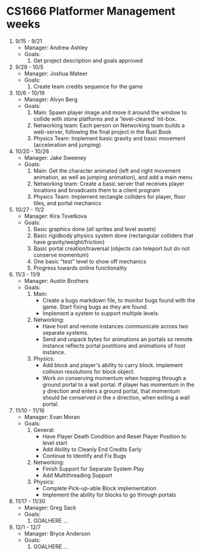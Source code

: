 # CS1666 Platformer Management weeks

1. 9/15 - 9/21
	* Manager: Andrew Ashley
	* Goals:
		1. Get project description and goals approved
1. 9/29 - 10/5
	* Manager: Joshua Mateer
	* Goals:
		1. Create team credits sequence for the game
1. 10/6 - 10/19
	* Manager: Alvyn Berg
	* Goals:
		1. Main: Spawn player image and move it around 
                        the window to collide with stone platforms 
                        and a 'level-cleared' hit-box. 
		1. Networking team: Each person on Networking team 
			builds a web-server, following the final 
			project in the Rust Book
		1. Physics Team:  Implement basic gravity and basic 
                        movement (acceleration and jumping)
1. 10/20 - 10/26
	* Manager: Jake Sweeney
	* Goals:
		1. Main: Get the character animated (left and right movement animation, 
		         as well as jumping animation), and add a main menu
		3. Networking team: Create a basic server that receives player locations 
		         and broadcasts them to a client program
		5. Physics Team:  Implement rectangle colliders for player, floor tiles, 
		         and portal mechanics
1. 10/27 - 11/2
	* Manager: Kira Tsvetkova
	* Goals:
		1. Basic graphics done (all sprites and level assets)
		2. Basic rigidbody physics system done (rectangular colliders that have gravity/weight/friction)
		3. Basic portal creation/traversal (objects can teleport but do not conserve momentum)
		4. One basic "test" level to show off mechanics
		5. Progress towards online functionality
1. 11/3 - 11/9
	* Manager: Austin Brothers
	* Goals:
		1. Main: 
		 	- Create a bugs markdown file, to monitor bugs found with the game. Start fixing bugs as they are found. 
		 	- Implement a system to support multiple levels.
		2. Networking:
			- Have host and remote instances communicate across two separate systems.
			- Send and unpack bytes for animations an portals so remote instance reflects portal postitions and animations of host instance.
		3. Physics:
			- Add block and player's ability to carry block. Implement collision resolutions for block object.
			- Work on conserving momentum when hopping through a ground portal to a wall portal. If player has momentum in the y direction
			and enters a ground portal, that momentum should be conserved in the x direction, when exiting a wall portal.
1. 11/10 - 11/16
	* Manager: Evan Moran
	* Goals:
		1. General: 
		 	- Have Player Death Condition and Reset Player Position to level start
		 	- Add Ability to Cleanly End Credits Early
		 	- Continue to Identify and Fix Bugs
		2. Networking:
			- Finish Support for Separate System Play
			- Add Multithreading Support
		3. Physics:
			- Complete Pick-up-able Block implementation
			- Implement the ability for blocks to go through portals
1. 11/17 - 11/30
	* Manager: Greg Sack
	* Goals:
		1. GOALHERE
		...
1. 12/1 - 12/7
	* Manager: Bryce Anderson
	* Goals:
		1. GOALHERE
		...

